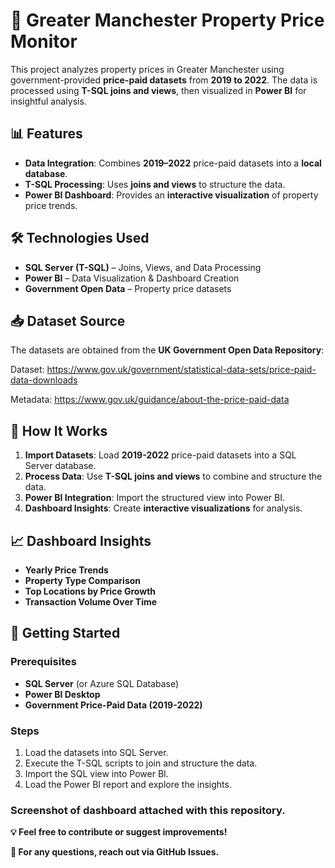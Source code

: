 # 🏡 Greater Manchester Property Price Monitor

This project analyzes property prices in Greater Manchester using government-provided **price-paid datasets** from **2019 to 2022**. The data is processed using **T-SQL joins and views**, then visualized in **Power BI** for insightful analysis.

## 📊 Features

- **Data Integration**: Combines **2019–2022** price-paid datasets into a **local database**.
- **T-SQL Processing**: Uses **joins and views** to structure the data.
- **Power BI Dashboard**: Provides an **interactive visualization** of property price trends.

## 🛠️ Technologies Used

- **SQL Server (T-SQL)** – Joins, Views, and Data Processing
- **Power BI** – Data Visualization & Dashboard Creation
- **Government Open Data** – Property price datasets

## 📥 Dataset Source

The datasets are obtained from the **UK Government Open Data Repository**:

Dataset: https://www.gov.uk/government/statistical-data-sets/price-paid-data-downloads

Metadata: https://www.gov.uk/guidance/about-the-price-paid-data

## 📌 How It Works

1. **Import Datasets**: Load **2019-2022** price-paid datasets into a SQL Server database.
2. **Process Data**: Use **T-SQL joins and views** to combine and structure the data.
3. **Power BI Integration**: Import the structured view into Power BI.
4. **Dashboard Insights**: Create **interactive visualizations** for analysis.

## 📈 Dashboard Insights

- **Yearly Price Trends**
- **Property Type Comparison**
- **Top Locations by Price Growth**
- **Transaction Volume Over Time**

## 🚀 Getting Started

### Prerequisites

- **SQL Server** (or Azure SQL Database)
- **Power BI Desktop**
- **Government Price-Paid Data (2019-2022)**

### Steps

1. Load the datasets into SQL Server.
2. Execute the T-SQL scripts to join and structure the data.
3. Import the SQL view into Power BI.
4. Load the Power BI report and explore the insights.

### Screenshot of dashboard attached with this repository.

**💡 Feel free to contribute or suggest improvements!**

**📩 For any questions, reach out via GitHub Issues.**
